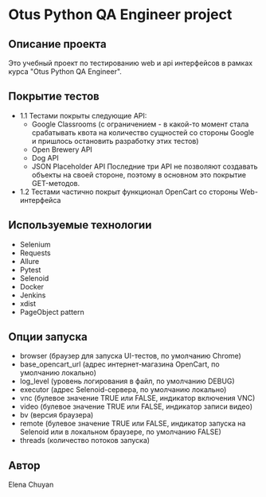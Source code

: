 # Otus Python QA Engineer project


## Описание проекта
Это учебный проект по тестированию web и api интерфейсов в рамках курса "Otus Python QA Engineer".

## Покрытие тестов
- 1.1 Тестами покрыты следующие API:
    - Google Classrooms (с ограничением - в какой-то момент стала срабатывать квота на количество сущностей со стороны Google и пришлось остановить разработку этих тестов)
    - Open Brewery API
    - Dog API
    - JSON Placeholder API
    Последние три API не позволяют создавать объекты на своей стороне, поэтому в основном это покрытие GET-методов.
- 1.2 Тестами частично покрыт функционал OpenCart со стороны Web-интерфейса


## Используемые технологии
- Selenium
- Requests
- Allure 
- Pytest
- Selenoid
- Docker
- Jenkins
- xdist
- PageObject pattern

## Опции запуска
- browser (браузер для запуска UI-тестов, по умолчанию Chrome)
- base_opencart_url (адрес интернет-магазина OpenCart, по умолчанию локально)
- log_level (уровень логирования в файл, по умолчанию DEBUG)
- executor (адрес Selenoid-сервера, по умолчанию локально)
- vnc (булевое значение TRUE или FALSE, индикатор включения VNC)
- video (булевое значение TRUE или FALSE, индикатор  записи видео)
- bv (версия браузера)
- remote (булевое значение TRUE или FALSE, индикатор запуска на Selenoid или в локальном браузере, по умолчанию FALSE)
- threads (количество потоков запуска)
 
## Автор
Elena Chuyan

